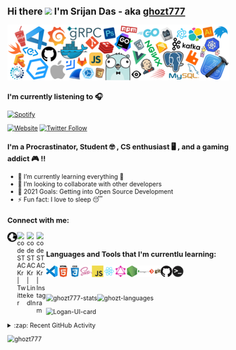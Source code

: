 ## Hi there <img src="https://github.com/TheDudeThatCode/TheDudeThatCode/blob/master/Assets/Hi.gif" width="29px">  I'm Srijan Das - aka [ghozt777][website]

<img src="./github-background.png" alt="background" />

### I'm currently listening to 🎧 
[![Spotify](https://github-spotify-1bs3qe7jk-ghozt777.vercel.app/api/spotify)](https://open.spotify.com/user/ghozt777)


[![Website](https://img.shields.io/website?down_message=offline&label=ghozt&up_color=%238B5CF6&up_message=online&url=https%3A%2F%2Fghozt.netlify.app%2F)](https://ghozt.netlify.app/)
[![Twitter Follow](https://img.shields.io/twitter/url?label=ghozt&logoColor=%231F2937&style=social&url=https%3A%2F%2Ftwitter.com%2Fghozt60510632)](https://twitter.com/ghozt60510632)

### I'm a Procrastinator, Student 🤓  , CS enthusiast 🖥️  , and a gaming addict 🎮 !!

- 🌱 I’m currently learning everything 🤣
- 🤝 I’m looking to collaborate with other developers
- 🥅 2021 Goals: Getting into Open Source Development
- ⚡ Fun fact: I love to sleep 😴 

### Connect with me:

[<img align="left" alt="ghozt.netlify.app" width="22px" src="https://raw.githubusercontent.com/iconic/open-iconic/master/svg/globe.svg" />][website]

[<img align="left" alt="codeSTACKr | Twitter" width="22px" src="https://cdn.jsdelivr.net/npm/simple-icons@v3/icons/twitter.svg" />][twitter]

[<img align="left" alt="codeSTACKr | LinkedIn" width="22px" src="https://cdn.jsdelivr.net/npm/simple-icons@v3/icons/linkedin.svg" />][linkedin]

[<img align="left" alt="codeSTACKr | Instagram" width="22px" src="https://cdn.jsdelivr.net/npm/simple-icons@v3/icons/instagram.svg" />][instagram]

<br />

### Languages and Tools that I'm currentlu learning:

<img align="left" alt="Visual Studio Code" width="26px" src="https://raw.githubusercontent.com/github/explore/80688e429a7d4ef2fca1e82350fe8e3517d3494d/topics/visual-studio-code/visual-studio-code.png" />
<img align="left" alt="HTML5" width="26px" src="https://raw.githubusercontent.com/github/explore/80688e429a7d4ef2fca1e82350fe8e3517d3494d/topics/html/html.png" />
<img align="left" alt="CSS3" width="26px" src="https://raw.githubusercontent.com/github/explore/80688e429a7d4ef2fca1e82350fe8e3517d3494d/topics/css/css.png" />
<img align="left" alt="Sass" width="26px" src="https://raw.githubusercontent.com/github/explore/80688e429a7d4ef2fca1e82350fe8e3517d3494d/topics/sass/sass.png" />
<img align="left" alt="JavaScript" width="26px" src="https://raw.githubusercontent.com/github/explore/80688e429a7d4ef2fca1e82350fe8e3517d3494d/topics/javascript/javascript.png" />
<img align="left" alt="React" width="26px" src="https://raw.githubusercontent.com/github/explore/80688e429a7d4ef2fca1e82350fe8e3517d3494d/topics/react/react.png" />
<img align="left" alt="GraphQL" width="26px" src="https://raw.githubusercontent.com/github/explore/80688e429a7d4ef2fca1e82350fe8e3517d3494d/topics/graphql/graphql.png" />
<img align="left" alt="Node.js" width="26px" src="https://raw.githubusercontent.com/github/explore/80688e429a7d4ef2fca1e82350fe8e3517d3494d/topics/nodejs/nodejs.png" />
<img align="left" alt="MongoDB" width="26px" src="https://raw.githubusercontent.com/github/explore/80688e429a7d4ef2fca1e82350fe8e3517d3494d/topics/mongodb/mongodb.png" />
<img align="left" alt="Git" width="26px" src="https://raw.githubusercontent.com/github/explore/80688e429a7d4ef2fca1e82350fe8e3517d3494d/topics/git/git.png" />
<img align="left" alt="GitHub" width="26px" src="https://raw.githubusercontent.com/github/explore/78df643247d429f6cc873026c0622819ad797942/topics/github/github.png" />
<img align="left" alt="Terminal" width="26px" src="https://raw.githubusercontent.com/github/explore/80688e429a7d4ef2fca1e82350fe8e3517d3494d/topics/terminal/terminal.png" />

<br />
<br />
<br />





<p><img align="left" src="https://github-readme-stats.vercel.app/api?username=ghozt777&show_icons=true&theme=midnight-purple" alt="ghozt777-stats"/>
<img src="https://github-readme-stats.vercel.app/api/top-langs/?username=ghozt777&show_icons=true&theme=midnight-purple" alt="ghozt-languages" />
</p>
<p><img src="https://github-readme-stats.vercel.app/api/pin/?username=ghozt777&repo=Logan-UI&show_icons=true&theme=midnight-purple"  alt="Logan-UI-card" /></p>

<details>
  <summary>:zap: Recent GitHub Activity</summary>
<!--START_SECTION:activity-->
</details />
  
<p><img src="https://github-readme-streak-stats.herokuapp.com/?user=ghozt777&theme=dark" alt="ghozt777" />
</p>


[website]: https://ghozt.netlify.app/
[twitter]: https://twitter.com/ghozt60510632
[instagram]: https://www.instagram.com/dontsleeponcustard/
[linkedin]: https://www.linkedin.com/in/srijandas7/

